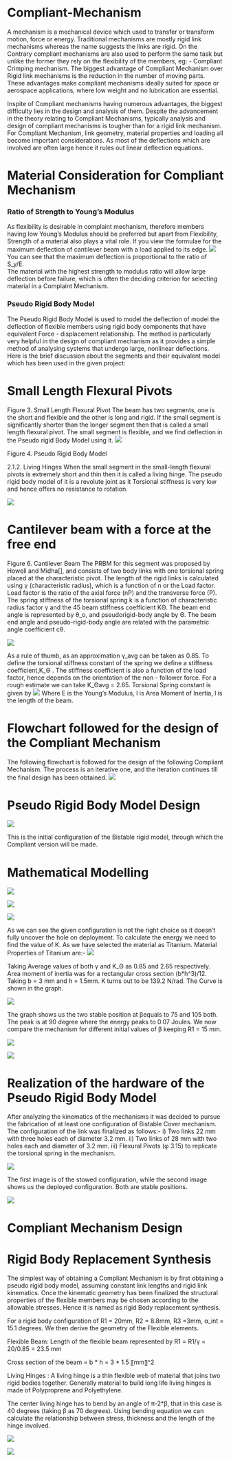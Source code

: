 # Compliant-Mechanism

A mechanism is a mechanical device which used to transfer or transform motion, force or energy. Traditional mechanisms are mostly rigid link mechanisms whereas the name suggests the links are rigid. On the Contrary compliant mechanisms are also used to perform the same task but unlike the former they rely on the flexibility of the members, eg: - Compliant Crimping mechanism. The biggest advantage of Compliant Mechanism over Rigid link mechanisms is the reduction in the number of moving parts. These advantages make compliant mechanisms ideally suited for space or aerospace applications, where low weight and no lubrication are essential.

Inspite of Compliant mechanisms having numerous advantages, the biggest difficulty lies in the design and analysis of them. Despite the advancement in the theory relating to Compliant Mechanisms, typically analysis and design of compliant mechanisms is tougher than for a rigid link mechanism. For Compliant Mechanism, link geometry, material properties and loading all become important considerations. As most of the deflections which are involved are often large hence it rules out linear deflection equations.

 # Material Consideration for Compliant Mechanism

### Ratio of Strength to Young’s Modulus
As flexibility is desirable in complaint mechanism, therefore members having low Young’s Modulus should be preferred but apart from Flexibility, Strength of a material also plays a vital role. If you view the formulae for the maximum deflection of cantilever beam with a load applied to its edge.
![](images/1.png)
You can see that the maximum deflection is proportional to the ratio of S_y/E.   
The material with the highest strength to modulus ratio will allow large deflection before failure, which is often the deciding criterion for selecting material in a Complaint Mechanism.

### Pseudo Rigid Body Model
The Pseudo Rigid Body Model is used to model the deflection of model the deflection of flexible members using rigid body components that have equivalent Force - displacement relationship. The method is particularly very helpful in the design of compliant mechanism as it provides a simple method of analysing systems that undergo large, nonlinear deflections.
Here is the brief discussion about the segments and their equivalent model which has been used in the given project:

# Small Length Flexural Pivots
 
Figure 3. Small Length Flexural Pivot
The beam has two segments, one is the short and flexible and the other is long and rigid. If the small segment is significantly shorter than the longer segment then that is called a small length flexural pivot.
The small segment is flexible, and we find deflection in the Pseudo rigid Body Model using it. 
![](images/9.png)
 
Figure 4. Pseudo Rigid Body Model

2.1.2. Living Hinges
When the small segment in the small-length flexural pivots is extremely short and thin then it is called a living hinge. The pseudo rigid body model of it is a revolute joint as it Torsional stiffness is very low and hence offers no resistance to rotation.
 
![](images/12.png)


# Cantilever beam with a force at the free end
 
Figure 6. Cantilever Beam
The PRBM for this segment was proposed by Howell and Midha[], and consists of two body links with one torsional spring placed at the characteristic pivot.  The length of the rigid links is calculated using γ (characteristic radius), which is a function of n or the Load factor. Load factor is the ratio of the axial force (nP) and the transverse force (P). The spring stiffness of the torsional spring k is a function of characteristic radius factor γ and the 45 beam stiffness coefficient KΘ. The beam end angle is represented by θ_o, and pseudorigid-body angle by Θ. The beam end angle and pseudo-rigid-body angle are related with the parametric angle coefficient cθ.
 
![](images/2.png)

As a rule of thumb, as an approximation γ_avg can be taken as 0.85.
To define the torsional stiffness constant of the spring we define a stiffness coefficient,K_Θ . The stiffness coefficient is also a function of the load factor, hence depends on the orientation of the non - follower force. 
For a rough estimate we can take K_Θavg = 2.65.
Torsional Spring constant is given by 
![](images/3.png)
Where E is the Young’s Modulus, I is Area Moment of Inertia, l is the length of the beam.

# Flowchart followed for the design of the Compliant   Mechanism
The following flowchart is followed for the design of the following Compliant Mechanism. The process is an iterative one, and the iteration continues till the final design has been obtained.
![](images/4.png)

# Pseudo Rigid Body Model Design

![](images/15.png)

This is the initial configuration of the Bistable rigid model, through which the Compliant version will be made.

# Mathematical Modelling

![](images/5.png)

![](images/6.png)

![](images/16.png)

As we can see the given configuration is not the right choice as it doesn’t fully uncover the hole on deployment.
To calculate the energy we need to find the value of K. As we have selected the material as Titanium. Material Properties of Titanium are:-
![](images/7.png)

Taking Average values of both γ and K_Θ as 0.85 and 2.65 respectively. Area moment of inertia was for a rectangular cross section   (b*h^3)/12. Taking b = 3 mm and h = 1.5mm. K turns out to be 139.2 N/rad. The Curve is shown in the graph.

![](images/17.png)

The graph shows us the two stable position at βequals to 75 and 105 both. The peak is at 90 degree where the energy peaks to 0.07 Joules. We now compare the mechanism for different initial values of β  keeping R1 = 15 mm.

![](images/8.png)

![](images/18.png)

# Realization of the hardware of the Pseudo Rigid Body Model

After analyzing the kinematics of the mechanisms it was decided to pursue the fabrication of at least one configuration of Bistable Cover mechanism. The configuration of the link was finalized as follows:-
i)	Two links 22 mm with three holes each of diameter 3.2 mm.
ii)	Two links of 28 mm with two holes each and diameter of 3.2 mm. 
iii)	Flexural Pivots (φ 3.15) to replicate the torsional spring in the mechanism.	

![](images/19.png)

The first image is of the stowed configuration, while the second image shows us the deployed configuration. Both are stable positions.

![](images/20.png)

# Compliant Mechanism Design

# Rigid Body Replacement Synthesis

The simplest way of obtaining a Compliant Mechanism is by first obtaining a pseudo rigid body model, assuming constant link lengths and rigid link kinematics. Once the kinematic geometry has been finalized the structural properties of the flexible members may be chosen according to the allowable stresses. Hence it is named as rigid Body replacement synthesis. 

For a rigid body configuration of R1 = 20mm, R2 = 8.8mm, R3 =3mm,  α_int = 15.1 degrees. We then derive the geometry of the Flexible elements.

Flexible Beam:
Length of the flexible beam represented by R1 = R1/γ = 20/0.85 = 23.5 mm

Cross section of the beam = b * h = 3 * 1.5 〖mm〗^2

Living Hinges :
A living hinge is a thin flexible web of material that joins two rigid bodies together. Generally material to build long life living hinges is made of Polyproprene and Polyethylene. 

The center living hinge has to bend by an angle of π-2*β, that in this case is 40 degrees (taking β as 70 degrees). Using bending equation we can calculate the relationship between stress, thickness and the length of the hinge involved. 

![](images/21.png)

![](images/22.png)
